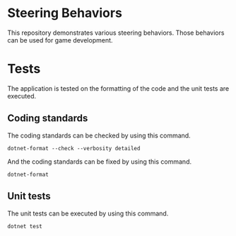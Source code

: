 # Steering Behaviors
This repository demonstrates various steering behaviors. Those behaviors can be used for game development.

# Tests
The application is tested on the formatting of the code and the unit tests are executed.

## Coding standards
The coding standards can be checked by using this command.
```shell
dotnet-format --check --verbosity detailed
```

And the coding standards can be fixed by using this command.
```shell
dotnet-format
```

## Unit tests
The unit tests can be executed by using this command.
```shell
dotnet test
```